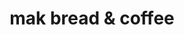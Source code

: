 ---
layout: post
title: mak bread & coffee
city: krakow
country: poland
continent: coworking
location_type: cafe
tags: [krakow, poland, coworking, cafe]
location_embed: <iframe src="https://www.google.com/maps/embed?pb=!1m18!1m12!1m3!1d2561.8366679487235!2d19.948968877017492!3d50.05189091598022!2m3!1f0!2f0!3f0!3m2!1i1024!2i768!4f13.1!3m3!1m2!1s0x47165bfbca70c20f%3A0x1d84a2e013e1800d!2sMAK%20Bread%26Coffee!5e0!3m2!1sde!2sde!4v1696321463357!5m2!1sde!2sde" width="600" height="450" style="border:0;" allowfullscreen="" loading="lazy" referrerpolicy="no-referrer-when-downgrade"></iframe>
speed_embed:
---